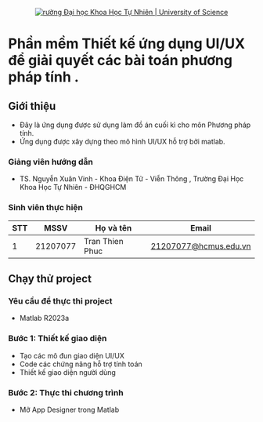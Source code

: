 <p align="center">
  <a href="https://hcmus.edu.vn//" title="Trường Đại học Khoa Học Tự Nhiên " style="border: none;">
    <img src="https://fetel.hcmus.edu.vn/wp-content/uploads/2022/09/logo-fetel.png" alt="rường Đại học Khoa Học Tự Nhiên | University of Science">
  </a>
</p>

# Phần mềm Thiết kế ứng dụng UI/UX để giải quyết các bài toán phương pháp tính .

## Giới thiệu

* Đây là ứng dụng được sử dụng làm đồ án cuối kì cho môn Phương pháp tính.
* Ứng dụng được xây dựng theo mô hình UI/UX hỗ trợ bởi matlab.


### Giảng viên hướng dẫn

* TS. Nguyễn Xuân Vinh - Khoa Điện Tử - Viễn Thông , Trường Đại Học Khoa Học Tự Nhiên - ĐHQGHCM

### Sinh viên thực hiện

|**STT**|**MSSV**|  **Họ và tên**  |       **Email**      |
|-------|--------|-----------------|----------------------|
|   1   |21207077|Tran Thien Phuc  |21207077@hcmus.edu.vn |

## Chạy thử project

### Yêu cầu để thực thi project

* Matlab R2023a


### Bước 1: Thiết kế giao diện 

* Tạo các mô đun giao diện UI/UX
* Code các chứng năng hỗ trợ tính toán
* Thiết kế giao diện người dùng

### Bước 2: Thực thi chương trình

* Mở App Designer trong Matlab
